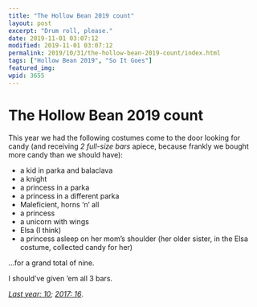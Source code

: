 ```yaml
---
title: "The Hollow Bean 2019 count"
layout: post
excerpt: "Drum roll, please."
date: 2019-11-01 03:07:12
modified: 2019-11-01 03:07:12
permalink: 2019/10/31/the-hollow-bean-2019-count/index.html
tags: ["Hollow Bean 2019", "So It Goes"]
featured_img: 
wpid: 3655
---
```


# The Hollow Bean 2019 count

This year we had the following costumes come to the door looking for candy (and receiving *2 full-size bars* apiece, because frankly we bought more candy than we should have):

- a kid in parka and balaclava
- a knight
- a princess in a parka
- a princess in a different parka
- Maleficient, horns ‘n’ all
- a princess
- a unicorn with wings
- Elsa (I think)
- a princess asleep on her mom’s shoulder (her older sister, in the Elsa costume, collected candy for her)

…for a grand total of nine.

I should’ve given ’em all 3 bars.

*[Last year: 10](https://patrickjohanneson.com/2018/11/01/the-2018-halloween-tally/); [2017: 16](https://patrickjohanneson.com/2017/10/31/halloween-2017-count/)*.